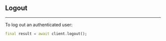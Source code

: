 ## Logout

---

To log out an authenticated user:

```dart
final result = await client.logout();
```